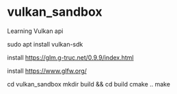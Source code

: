 # vulkan_sandbox
Learning Vulkan api

sudo apt install vulkan-sdk

install https://glm.g-truc.net/0.9.9/index.html

install https://www.glfw.org/

cd vulkan_sandbox
mkdir build && cd build
cmake ..
make
